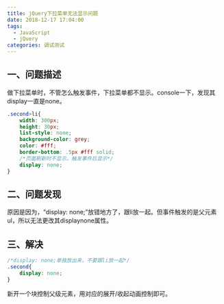 ```yaml
---
title: jQuery下拉菜单无法显示问题
date: 2018-12-17 17:04:00
tags: 
  - JavaScript
  - jQuery
categories: 调试测试
---
```

## 一、问题描述

做下拉菜单时，不管怎么触发事件，下拉菜单都不显示。console一下，发现其display一直是none。

``` css
.second>li{
    width: 300px;
    height: 30px;
    list-style: none;
    background-color: grey;
    color: #fff;
    border-bottom: .5px #fff solid;
    /*页面刷新时不显示，触发事件后显示*/
    display: none;        
}
```

## 二、问题发现

原因是因为，“display: none;”放错地方了，跟li放一起。但事件触发的是父元素ul，所以无法更改其displaynone属性。

## 三、解决
``` css
/*display: none;单独放出来，不要跟li放一起*/
.second{
    display: none;                
}
```
新开一个块控制父级元素，用对应的展开/收起动画控制即可。